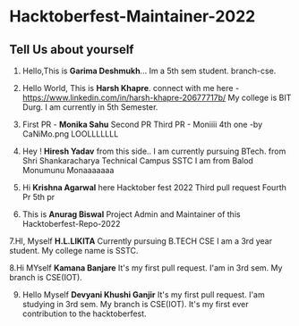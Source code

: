 # Hacktoberfest-Maintainer-2022
## Tell Us about yourself 
1. Hello,This is **Garima Deshmukh**...
Im a 5th sem student.
branch-cse.

2. Hello World, This is **Harsh Khapre**. 
connect with me here - https://www.linkedin.com/in/harsh-khapre-20677717b/
My college is BIT Durg.
I am currently in 5th Semester.

3. First PR - **Monika Sahu**
Second PR
Third PR - Moniiii
4th one -by CaNiMo.png LOOLLLLLLL

4. Hey ! **Hiresh Yadav** from this side..
I am currently pursuing BTech.
from Shri Shankaracharya Technical Campus
SSTC
I am from Balod
Monumunu 
Monaaaaaaa

5. Hi **Krishna Agarwal** here
Hacktober fest 2022
Third pull request
Fourth Pr
5th pr

6. This is **Anurag Biswal**
Project Admin and Maintainer of this Hacktoberfest-Repo-2022

7.HI, Myself **H.L.LIKITA**
Currently pursuing B.TECH CSE 
I am a 3rd year student.
My college name is SSTC.

8.Hi MYself **Kamana Banjare**
  It's my first pull request.
  I'am in 3rd sem.
  My branch is CSE(IOT).
  
9. Hello Myself **Devyani Khushi Ganjir**
It's my first pull request.
 I'am studying in 3rd sem.
 My branch is CSE(IOT).
 It's my first ever contribution to the hacktoberfest.
